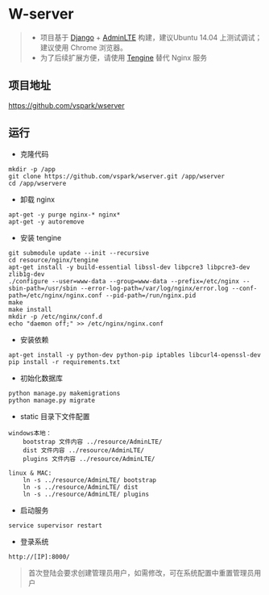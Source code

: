 # W-server


> * 项目基于 [Django](https://www.djangoproject.com/) + [AdminLTE](https://www.almsaeedstudio.com/) 构建，建议Ubuntu 14.04 上测试调试；建议使用 Chrome 浏览器。
> * 为了后续扩展方便，请使用 [Tengine](http://tengine.taobao.org/) 替代 Nginx 服务

## 项目地址
https://github.com/vspark/wserver

## 运行
* 克隆代码
```
mkdir -p /app  
git clone https://github.com/vspark/wserver.git /app/wserver
cd /app/wservere
```
* 卸载 nginx
```
apt-get -y purge nginx-* nginx*
apt-get -y autoremove
```
* 安装 tengine
```
git submodule update --init --recursive
cd resource/nginx/tengine
apt-get install -y build-essential libssl-dev libpcre3 libpcre3-dev zlib1g-dev
./configure --user=www-data --group=www-data --prefix=/etc/nginx --sbin-path=/usr/sbin --error-log-path=/var/log/nginx/error.log --conf-path=/etc/nginx/nginx.conf --pid-path=/run/nginx.pid
make
make install
mkdir -p /etc/nginx/conf.d
echo "daemon off;" >> /etc/nginx/nginx.conf  
```
* 安装依赖
```
apt-get install -y python-dev python-pip iptables libcurl4-openssl-dev
pip install -r requirements.txt  
```
* 初始化数据库
```
python manage.py makemigrations  
python manage.py migrate  
```
* static 目录下文件配置
````
windows本地：
    bootstrap 文件内容 ../resource/AdminLTE/
    dist 文件内容 ../resource/AdminLTE/
    plugins 文件内容 ../resource/AdminLTE/
    
linux & MAC:
    ln -s ../resource/AdminLTE/ bootstrap
    ln -s ../resource/AdminLTE/ dist
    ln -s ../resource/AdminLTE/ plugins
````
* 启动服务
```
service supervisor restart  
```
* 登录系统
```
http://[IP]:8000/  
```
> 首次登陆会要求创建管理员用户，如需修改，可在系统配置中重置管理员用户



